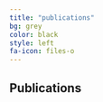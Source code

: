 ```yaml
---
title: "publications"
bg: grey
color: black
style: left
fa-icon: files-o
---
```

<script>
function load_home (e) {
   (e || window.event).preventDefault();
   var con = document.getElementById('content-bib')
   ,   xhr = new XMLHttpRequest();

   xhr.onreadystatechange = function (e) { 
    if (xhr.readyState == 4 && xhr.status == 200) {
     con.innerHTML = xhr.responseText;
    }
   }

 xhr.open("GET", "http://bibbase.org/show?bib=http%3A%2F%2Fcap-csail.github.io%2F%2Ffiles%2Fcap_pubs.bib&msg=embed", true);
 xhr.setRequestHeader('Content-type', 'text/html');
 xhr.send();
}
</script>


## Publications

<div id="content-bib">
</div>
<!-- <iframe src="http://bibbase.org/show?bib=http%3A%2F%2Fcap-csail.github.io%2F%2Ffiles%2Fcap_pubs.bib&msg=embed" width="100%"  height="1500" ></iframe> -->
